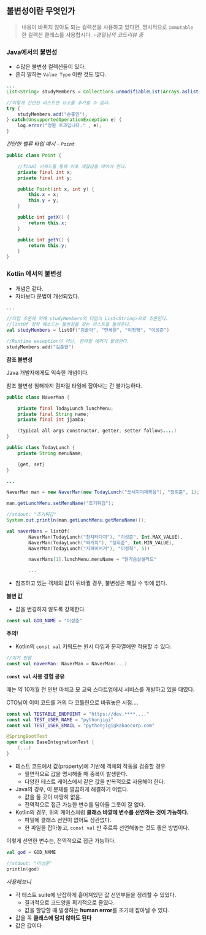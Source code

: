 ## 불변성이란 무엇인가

> 내옹이 바뀌지 않아도 되는 컬렉션을 사용하고 있다면, 명시적으로 `immutable` 한 컬렉션 클래스를 사용합시다. *-경일님의 코드리뷰 중*

### Java에서의 불변성

- 수많은 불변성 컬렉션들이 있다.
- 흔히 말하는 `Value Type` 이란 것도 많다. 

```java
...
List<String> studyMembers = Collections.unmodifiableList(Arrays.aslist("김슬아", "민세원", "이정혁", "이성준"));

//이렇게 선언된 리스트엔 요소를 추가할 수 없다. 
try {
    studyMembers.add("손흥민");
} catch(UnsupportedOperationException e) {
    log.error("정원 초과입니다." , e);
}
```

*간단한 밸류 타입 예시 - `Point`*

```java
public class Point {

    //final 키워드를 통해 이후 재할당을 막아야 한다.
    private final int x;
    private final int y;

    public Point(int x, int y) {
        this.x = x;
        this.y = y;
    }

    public int getX() {
        return this.x;
    }

    public int getY() {
        return this.y;
    }
}
```

### Kotlin 에서의 불변성

- 개념은 같다. 
- 자바보다 문법이 개선되었다. 

```kotlin 
...

//타입 추론에 의해 studyMembers의 타입이 List<String>으로 추론된다.
//listOf 정적 메소드는 불변성을 갖는 리스트를 돌려준다. 
val studyMembers = listOf("김슬아", "민세원", "이정혁", "이성준")

//Runtime exception이 아닌, 컴파일 에러가 발생한다. 
studyMembers.add("김준현")
```

**참조 불변성** 

Java 개발자에게도 익숙한 개념이다. 

참조 불변성 침해까지 컴파일 타임에 잡아내는 건 불가능하다. 

```java
public class NaverMan {

    private final TodayLunch lunchMenu;
    private final String name;
    private final int jjamba;

    (typical all-args constructor, getter, setter follows....)
}

public class TodayLunch {
    private String menuName;

    {get, set}
}

...

NaverMan man = new NaverMan(new TodayLunch("쏘세지야채볶음"), "정휘준", 1);

man.getLunchMenu.setMenuName("조기튀김");

//stdout: "조기튀김"
System.out.println(man.getLunchMenu.getMenuName());
```

```kotlin
val naverMans = listOf(
        NaverMan(TodayLunch("참치타다끼"), "이성준", Int.MAX_VALUE), 
        NaverMan(TodayLunch("짜게치"), "정휘준", Int.MIN_VALUE),
        NaverMan(TodayLunch("지파이버거"), "이정혁", 5))

        naverMans[1].lunchMenu.menuName = "닭가슴살샐러드"

        ...
```
- 참조하고 있는 객체의 값이 뒤바뀔 경우, 불변성은 깨질 수 밖에 없다. 

**불변 값**

- 값을 변경하지 않도록 강제한다. 

```kotlin
const val GOD_NAME = "이성준"
```

**주의!**
- Kotlin의 `const val` 키워드는 원시 타입과 문자열에만 적용할 수 있다. 

```kotlin
//이거 안됨
const val naverMan: NaverMan = NaverMan(...)
```

**`const val` 사용 경험 공유**

때는 약 10개월 전 인턴 마치고 모 교육 스타트업에서 서비스를 개발하고 있을 때였다. 

CTO님이 이미 코드를 거의 다 코틀린으로 바꿔놓은 시점....


```kotlin
const val TESTABLE_ENDPOINT = "https://dev.****...."
const val TEST_USER_NAME = "pythonjigi"
const val TEST_USER_EMAIL = "pythonjigi@kakaocorp.com"

@SpringBootTest
open class BaseIntegrationTest {
    (...)
}
```

- 테스트 코드에서 값(property)에 기반해 객체의 작동을 검증할 경우
    - 필연적으로 값을 명시해줄 때 중복이 발생한다. 
    - 다양한 테스트 케이스에서 같은 값을 반복적으로 사용해야 한다. 
- Java의 경우, 이 문제를 깔끔하게 해결하기 어렵다. 
    - 값을 둘 곳이 마땅히 없음. 
    - 전역적으로 접근 가능한 변수를 담아둘 그릇이 잘 없다.
- Kotlin의 경우, 위의 케이스처럼 **클래스 바깥에 변수를 선언하는 것이 가능하다.**
    - 파일에 클래스 선언이 없어도 상관없다. 
    - 한 파일을 잡아놓고, `const val` 만 주르륵 선언해놓는 것도 좋은 방법이다. 

이렇게 선언한 변수는, 전역적으로 접근 가능하다. 

```kotlin
val god = GOD_NAME

//stdout: "이성준"
println(god)
```

*사용해보니*

- 각 테스트 suite에 난잡하게 흩어져있던 값 선언부들을 정리할 수 있었다. 
    - 결과적으로 코드양을 획기적으로 줄였다. 
    - 값을 할당할 때 발생하는 **human error**를 조기에 잡아낼 수 있다. 
- 값을 꼭 **클래스에 담지 않아도 된다**
- 값은 값이다 






